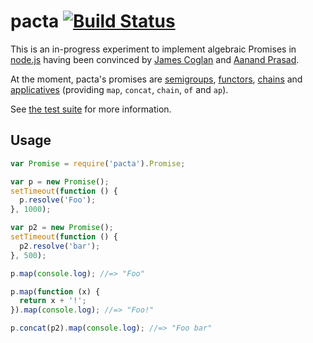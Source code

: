 # pacta [![Build Status](https://travis-ci.org/mudge/pacta.png?branch=master)](https://travis-ci.org/mudge/pacta)

This is an in-progress experiment to implement algebraic Promises in
[node.js](http://nodejs.org) having been convinced by [James
Coglan](http://blog.jcoglan.com/2013/03/30/callbacks-are-imperative-promises-are-functional-nodes-biggest-missed-opportunity/)
and [Aanand Prasad](http://aanandprasad.com/articles/negronis/).

At the moment, pacta's promises are [semigroups](https://github.com/puffnfresh/fantasy-land#semigroup), [functors](https://github.com/puffnfresh/fantasy-land#functor), [chains](https://github.com/puffnfresh/fantasy-land#chain) and [applicatives](https://github.com/puffnfresh/fantasy-land#applicative) (providing `map`, `concat`, `chain`, `of` and `ap`).

See [the test
suite](https://github.com/mudge/pacta/blob/master/test/pacta_test.js) for more
information.

## Usage

```javascript
var Promise = require('pacta').Promise;

var p = new Promise();
setTimeout(function () {
  p.resolve('Foo');
}, 1000);

var p2 = new Promise();
setTimeout(function () {
  p2.resolve('bar');
}, 500);

p.map(console.log); //=> "Foo"

p.map(function (x) {
  return x + '!';
}).map(console.log); //=> "Foo!"

p.concat(p2).map(console.log); //=> "Foo bar"
```
